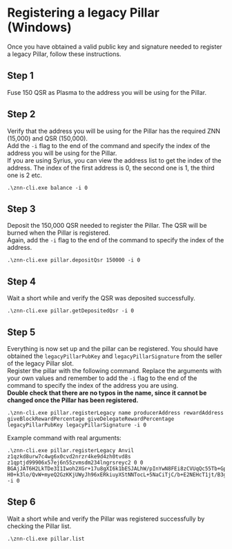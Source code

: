 # Registering a legacy Pillar (Windows)

Once you have obtained a valid public key and signature needed to register a legacy Pillar, follow these instructions.

## Step 1
Fuse 150 QSR as Plasma to the address you will be using for the Pillar.

## Step 2
Verify that the address you will be using for the Pillar has the required ZNN (15,000) and QSR (150,000).\
Add the `-i` flag to the end of the command and specify the index of the address you will be using for the Pillar.\
If you are using Syrius, you can view the address list to get the index of the address. The index of the first address is 0, the second one is 1, the third one is 2 etc.
```
.\znn-cli.exe balance -i 0
```

## Step 3
Deposit the 150,000 QSR needed to register the Pillar. The QSR will be burned when the Pillar is registered.\
Again, add the `-i` flag to the end of the command to specify the index of the address.
```
.\znn-cli.exe pillar.depositQsr 150000 -i 0
```

## Step 4
Wait a short while and verify the QSR was deposited successfully.
```
.\znn-cli.exe pillar.getDepositedQsr -i 0
```

## Step 5
Everything is now set up and the pillar can be registered. You should have obtained the `legacyPillarPubKey` and `legacyPillarSignature` from the seller of the legacy Pillar slot.\
Register the pillar with the following command. Replace the arguments with your own values and remember to add the `-i` flag to the end of the command to specify the index of the address you are using.\
**Double check that there are no typos in the name, since it cannot be changed once the Pillar has been registered.**
```
.\znn-cli.exe pillar.registerLegacy name producerAddress rewardAddress giveBlockRewardPercentage giveDelegateRewardPercentage legacyPillarPubKey legacyPillarSignature -i 0
```
Example command with real arguments:
```
.\znn-cli.exe pillar.registerLegacy Anvil z1qzkd8urw7c4wg6x0cvd2nrzr4ke9d4zh0tvd8s z1qptjd99906x57ej6n55zvmsdm234lngrsreyc2 0 0 BGAjJAT6H2LkTDe3I1Iwoh2XGr+17u8gXI6k1bESJALhW/pInYwN8FEi8zCVUqQc55Tb+GpyP6MpiwCglm2M/Po= H0+k3lo/QvW+myeQ2GzKKjUWyJh96xERkiuyXStNNTocL+5NaCiTjC/b+E2NEHcT1jt/B3gf5L5T1rbXlCfA7VA= -i 0
```

## Step 6
Wait a short while and verify the Pillar was registered successfully by checking the Pillar list.
```
.\znn-cli.exe pillar.list
```
